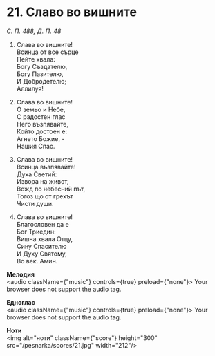# 21. Славо во вишните

_С. П. 488, Д. П. 48_

1. Слава во вишните!  
Всинца от все сърце  
Пейте хвала:  
Богу Създателю,  
Богу Пазителю,  
И Добродетелю;  
Аллилуя!

2. Слава во вишните!  
О земьо и Небе,  
С радостен глас  
Него възпявайте,  
Който достоен е:  
Агнето Божие, -  
Нашия Спас.  

3. Слава во вишните!  
Всинца възпявайте!  
Духа Светий:  
Извора на живот,  
Вожд по небесний път,  
Тогоз що от грехът  
Чисти души.  

4. Слава во вишните!  
Благословен да е  
Бог Триедин:  
Вишна хвала Отцу,  
Сину Спасителю  
И Духу Святому,  
Во век. Амин.

**Мелодия**  
<audio className={"music"} controls={true} preload={"none"}>
    <source src="/pesnarka/mp3/21.mp3" type="audio/mpeg"/>
    Your browser does not support the audio tag.
</audio>

**Едноглас**  
<audio className={"music"} controls={true} preload={"none"}>
    <source src="/pesnarka/transp/21.mp3" type="audio/mpeg"/>
    Your browser does not support the audio tag.
</audio>

**Ноти**  
<img alt="ноти" className={"score"} height="300" src="/pesnarka/scores/21.jpg" width="212"/>
